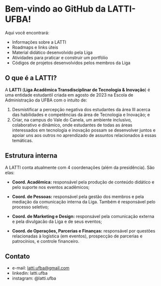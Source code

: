 # Bem-vindo ao GitHub da LATTI-UFBA!

Aqui você encontrará:
* Informações sobre a LATTI
* Roadmaps e links úteis
* Material didático desenvolvido pela Liga
* Atividades para praticar e construir um portfólio
* Códigos de projetos desenvolvidos pelos membros da Liga

## O que é a LATTI?

A **LATTI** (**Liga Acadêmica Transdisciplinar de Tecnologia & Inovação**) é uma entidade estudantil criada em agosto de 2023 na Escola de Administração da UFBA com o intuito de: 
1.  Desmistificar a percepção negativa dos estudantes da área III acerca das habilidades e competências da área de Tecnologia e Inovação; e 
2.  Criar, na campus do Vale do Canela, um ambiente inclusivo, colaborativo e dinâmico, onde estudantes de todas as áreas interessados em tecnologia e inovação possam se desenvolver juntos e apoiar uns aos outros no aprendizado de assuntos relacionados à essas temáticas.

## Estrutura interna

A LATTI conta atualmente com 4 coordenações (além da presidência). São elas:

* **Coord. Acadêmica:** responsável pela produção de conteúdo didático e pelo suporte nos eventos acadêmicos;

* **Coord. de Pessoas:** responsável pela gestão dos membros e pela mediação da comunicação interna da Liga. Também é responsável pelo processo seletivo;

* **Coord. de Marketing e Design:** responsável pela comunicação externa e pela divulgacão da Liga e de seus eventos;

* **Coord. de Operações, Parcerias e Finanças:** responsável por questões relacionadas à logística (em eventos), prospecção de parcerias e patrocínios, e controle financeiro.

## Contato

* e-mail: latti.ufba@gmail.com
* linkedin: latti.ufba
* instagram: @latti.ufba



